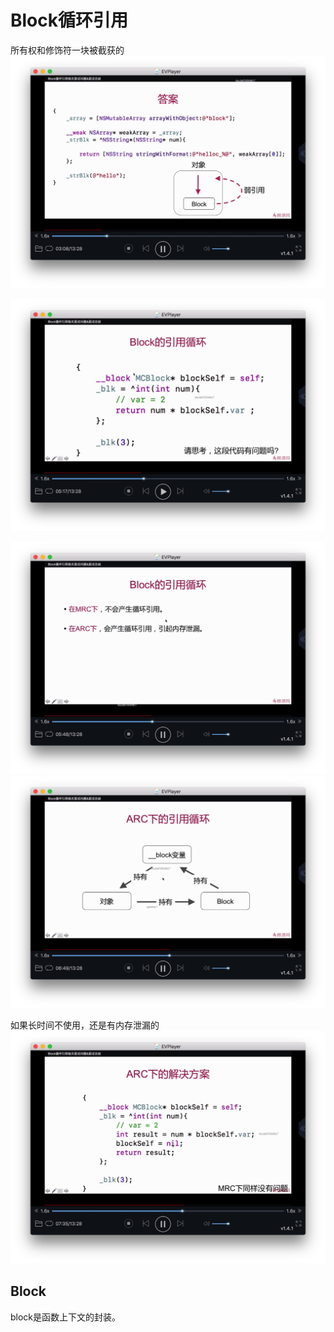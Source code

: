# Block循环引用

所有权和修饰符一块被截获的
![-w880](media/15715466707231/15715468975645.jpg)


![-w880](media/15715466707231/15715471031106.jpg)


![-w880](media/15715466707231/15715471188356.jpg)
![-w880](media/15715466707231/15715471570771.jpg)

如果长时间不使用，还是有内存泄漏的
![-w880](media/15715466707231/15715471868141.jpg)

## Block
block是函数上下文的封装。